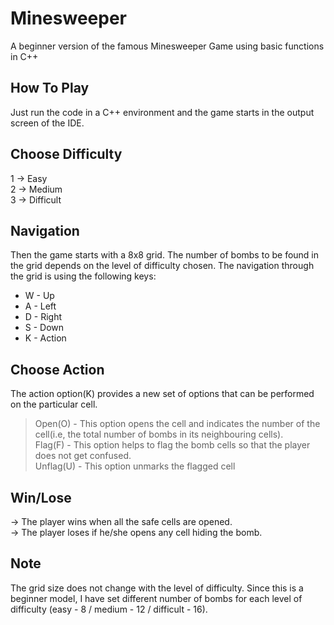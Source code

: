 # Minesweeper
A beginner version of the famous Minesweeper Game using basic functions in C++
## How To Play
Just run the code in a C++ environment and the game starts in the output screen of the IDE.
## Choose Difficulty <br/>
   1 -> Easy <br/>
   2 -> Medium <br/>
   3 -> Difficult <br/>
## Navigation
Then the game starts with a 8x8 grid. The number of bombs to be found in the grid depends on the level of difficulty chosen. The navigation through the grid is using the following keys:<br/>
  - W - Up 
  - A - Left
  - D - Right 
  - S - Down 
  - K - Action
## Choose Action  
The action option(K) provides a new set of options that can be performed on the particular cell.<br/>
  > Open(O) - This option opens the cell and indicates the number of the cell(i.e, the total number of bombs in its neighbouring cells).<br/>
  > Flag(F) - This option helps to flag the bomb cells so that the player does not get confused.<br/>
  > Unflag(U) - This option unmarks the flagged cell 
## Win/Lose
-> The player wins when all the safe cells are opened. <br/>
-> The player loses if he/she opens any cell hiding the bomb.
## Note
The grid size does not change with the level of difficulty. Since this is a beginner model, I have set different number of bombs for each level of difficulty (easy - 8 / medium - 12 / difficult - 16). 
